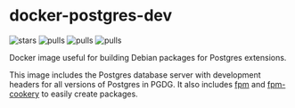 # docker-postgres-dev

![stars](https://img.shields.io/docker/stars/dpirotte/postgres-dev.svg)
![pulls](https://img.shields.io/docker/pulls/dpirotte/postgres-dev.svg)
![pulls](https://img.shields.io/docker/automated/dpirotte/postgres-dev.svg)
![pulls](https://img.shields.io/docker/build/dpirotte/postgres-dev.svg)


Docker image useful for building Debian packages for Postgres extensions.

This image includes the Postgres database server with development headers for all versions of Postgres in PGDG. It also includes [fpm](https://github.com/jordansissel/fpm) and [fpm-cookery](https://github.com/bernd/fpm-cookery) to easily create packages.
